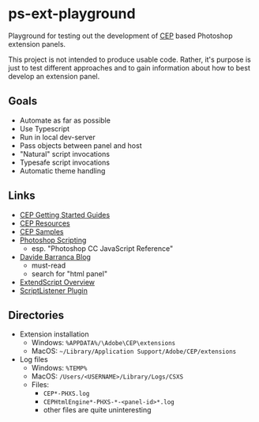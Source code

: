 # ps-ext-playground

Playground for testing out the development of [CEP](https://www.adobe.io/apis/creativecloud/cep.html) based Photoshop 
extension panels.

This project is not intended to produce usable code. Rather, it's purpose is just to test different approaches and to
gain information about how to best develop an extension panel. 

## Goals
* Automate as far as possible
* Use Typescript
* Run in local dev-server
* Pass objects between panel and host
* "Natural" script invocations
* Typesafe script invocations
* Automatic theme handling

## Links

* [CEP Getting Started Guides](https://github.com/Adobe-CEP/Getting-Started-guides)
* [CEP Resources](https://github.com/Adobe-CEP/CEP-Resources)
* [CEP Samples](https://github.com/Adobe-CEP/Samples)
* [Photoshop Scripting](https://www.adobe.com/devnet/photoshop/scripting.html)
    * esp. "Photoshop CC JavaScript Reference"
* [Davide Barranca Blog](https://www.davidebarranca.com/)
    * must-read
    * search for "html panel"
* [ExtendScript Overview](https://estk.aenhancers.com/1%20-%20Introduction/extendscript-overview.html)
* [ScriptListener Plugin](https://helpx.adobe.com/de/photoshop/kb/downloadable-plugins-and-content.html#ScriptingListenerPlugIn)

## Directories

* Extension installation
    * Windows: `%APPDATA%/\Adobe\CEP\extensions`
    * MacOS: `~/Library/Application Support/Adobe/CEP/extensions`
* Log files
    * Windows: `%TEMP%`
    * MacOS: `/Users/<USERNAME>/Library/Logs/CSXS`
    * Files:
        * `CEP*-PHXS.log`
        * `CEPHtmlEngine*-PHXS-*-<panel-id>*.log`
        * other files are quite uninteresting